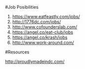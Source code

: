 #Job Posibilities 

1. https://www.eatfeastly.com/jobs/
2. http://1776dc.com/jobs/
3. http://www.cofounderslab.com/
4. https://angel.co/eat-club/jobs
5. https://angel.co/krash/jobs
6. http://www.work-around.com/

#Resources

http://proudlymadeindc.com/

